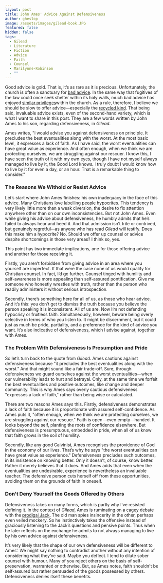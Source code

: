 ```yaml
---
layout: post
title: John Ames' Advice Against Defensiveness
author: gheslop
image: /assets/images/gilead-book.JPG
featured: false
hidden: false
tags:
  - Gilead
  - Literature
  - Fiction
  - Advice
  - Faith
  - Counsel
  - Marilynne-Robinson
  - ""
---
```

Good advice is gold. That is, it’s as rare as it is precious. Unfortunately, the church is often a sanctuary for [bad advice](https://rekindle.co.za/content/2022-06-23-bad-advice). In the same way that fugitives of the law could once seek shelter within its holy walls, much bad advice has enjoyed [similar privileges](https://rekindle.co.za/content/2022-09-07-why-christians-give-bad-advice)within the church. As a rule, therefore, I believe we should be slow to offer advice—especially the [recycled kind](https://rekindle.co.za/content/2022-08-04-bad-advice). That being said, invaluable advice exists, even of the second-hand variety, which is what I want to share in this post. They are a few words written by John Ames to his son, regarding defensiveness, in *Gilead*.

Ames writes, "I would advise you against defensiveness on principle. It precludes the best eventualities along with the worst. At the most basic level, it expresses a lack of faith. As I have said, the worst eventualities can have great value as experience. And often enough, when we think we are protecting ourselves, we are struggling against our rescuer. I know this, I have seen the truth of it with my own eyes, though I have not myself always managed to live by it, the Good Lord knows. I truly doubt I would know how to live by it for even a day, or an hour. That is a remarkable thing to consider."

### The Reasons We Withold or Resist Advice

Let’s start where John Ames finishes: his own inadequacy in the face of this advice. Many Christians love [labelling people hypocrites](https://rekindle.co.za/content/2020-07-31-fridays-with-fred). This tendency is very likely little more than a weak diversion, the desire to fix attention anywhere other than on our own inconsistencies. But not John Ames. Even while giving his advice about defensiveness, he humbly admits that he’s failed to always hear and heed it. And that admission isn’t trite or contrived, but genuinely regretful—as anyone who has read *Gilead* will testify. Does this make him a hypocrite? No. Should we offer up counsel or advice despite shortcomings in those very areas? I think so, yes.

This point has two immediate implications, one for those offering advice and another for those receiving it.

Firstly, you aren’t forbidden from giving advice in an area where you yourself are imperfect. If that were the case none of us would qualify for Christian counsel. In fact, I’d go further. Counsel tinged with humility and self-awareness is more appealing than self-assured pontification. Give me someone who honestly wrestles with truth, rather than the person who readily administers it without serious introspection.

Secondly, there’s something here for all of us, as those who hear advice. And it’s this: you don’t get to dismiss the truth because you believe the person speaking it is inconsistent. All of us are. Now I’m not defending hypocrisy or fruitless faith. Simultaneously, however, beware being overly selective in terms of who you listen to. It might be discernment, but it could just as much be pride, partiality, and a preference for the kind of advice you want. It’s also indicative of defensiveness, which I advise against, together with Ames.

### The Problem With Defensiveness Is Presumption and Pride

So let’s turn back to the quote from *Gilead*. Ames cautions against defensiveness because "it precludes the best eventualities along with the worst." And that might sound like a fair trade-off. Sure, through defensiveness we guard ourselves against the worst eventualities—when our vulnerability leads to hurt and betrayal. Only, at the same time we forfeit the best eventualities and positive outcomes, like change and deeper community. This is why Ames says overly cautious defensiveness "expresses a lack of faith," rather than being wise or calculated.

There are two reasons Ames says this. Firstly, defensiveness demonstrates a lack of faith because it is proportionate with assured self-confidence. As Ames puts it, "often enough, when we think we are protecting ourselves, we are struggling against our rescuer." Faith is open—even empty—handed. It looks beyond the self, planting the roots of confidence elsewhere. But defensiveness is presumptuous, embedded in pride, when all of us know that faith grows in the soil of humility.

Secondly, like any good Calvinist, Ames recognises the providence of God in the economy of our lives. That’s why he says "the worst eventualities can have great value as experience." Defensiveness precludes such outcomes, in its insistence on knowing better. Only it doesn’t, of course, know better. Rather it merely believes that it does. And Ames adds that even when the eventualities are undesirable, experience is nevertheless an invaluable teacher. The defensive person cuts herself off from these opportunities, avoiding them on the grounds of faith in oneself.

### Don't Deny Yourself the Goods Offered by Others

Defensiveness takes on many forms, which is partly why I’ve resisted defining it. In the context of *Gilead*, Ames is ruminating on a cagey debate with the [prodigal Jack](https://rekindle.co.za/content/2023-03-08-marilynne-robinson-model-fathers). The old man spies insincerity in the other, perhaps even veiled mockery. So he instinctively takes the offensive instead of graciously listening to the Jack’s questions and pensive points. Thus when he later reflects on the exchange he admits to not always managing to live by his own advice against defensiveness.

It’s very likely that the shape of our own defensiveness will be different to Ames’. We might say nothing to contradict another without any intention of considering what they’ve said. Maybe you deflect. I tend to dilute sober counsel with humour. Many of you reject others on the basis of self-preservation, warranted or otherwise. But, as Ames notes, faith shouldn't be self-assured but rather persuaded of the goods possessed by others. Defensiveness denies itself these benefits.